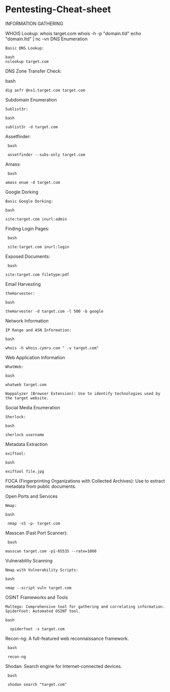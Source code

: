 # Pentesting-Cheat-sheet
INFORMATION GATHERING

WHOIS Lookup: whois target.com
whois -h <HOST> -p <PORT> "domain.tld"
echo "domain.ltd" | nc -vn <HOST> <PORT>
DNS Enumeration

    Basic DNS Lookup:

    bash 
    nslookup target.com

DNS Zone Transfer Check:

bash

    dig axfr @ns1.target.com target.com

Subdomain Enumeration

    Sublist3r:

    bash

    sublist3r -d target.com

Assetfinder:

     bash

     assetfinder --subs-only target.com

Amass:

     bash

    amass enum -d target.com

Google Dorking

    Basic Google Dorking:

    bash

    site:target.com inurl:admin

Finding Login Pages:

     bash

     site:target.com inurl:login

Exposed Documents:

     bash

    site:target.com filetype:pdf

Email Harvesting

    theHarvester:

    bash

    theHarvester -d target.com -l 500 -b google

Network Information

    IP Range and ASN Information:

    bash

    whois -h whois.cymru.com " -v target.com"

Web Application Information

    WhatWeb:

    bash

    whatweb target.com

    Wappalyzer (Browser Extension): Use to identify technologies used by the target website.

Social Media Enumeration

    Sherlock:

    bash

    sherlock username

Metadata Extraction

    exiftool:

    bash

    exiftool file.jpg

FOCA (Fingerprinting Organizations with Collected Archives): Use to extract metadata from public documents.

Open Ports and Services

    Nmap:

    bash

     nmap -sS -p- target.com

Masscan (Fast Port Scanner):

     bash

    masscan target.com -p1-65535 --rate=1000

Vulnerability Scanning

    Nmap with Vulnerability Scripts:

    bash

    nmap --script vuln target.com

OSINT Frameworks and Tools

    Maltego: Comprehensive tool for gathering and correlating information.
    SpiderFoot: Automated OSINT tool.

    bash

      spiderfoot -s target.com

Recon-ng: A full-featured web reconnaissance framework.

     bash

     recon-ng

Shodan: Search engine for Internet-connected devices.

     bash

     shodan search "target.com"


